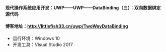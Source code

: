#### 现代操作系统应用开发：UWP——UWP——DataBinding（三）：双向数据绑定 源代码

#### 博客地址：http://littlefish33.cn/uwp/TwoWayDataBinding

* 运行环境：Windows 10
* 开发工具：Visual Studio 2017
